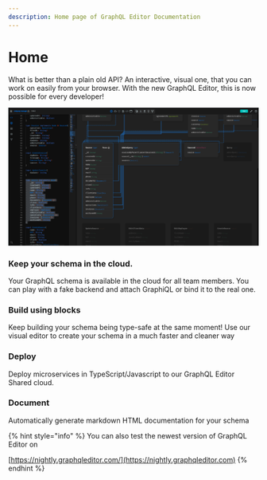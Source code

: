 ```yaml
---
description: Home page of GraphQL Editor Documentation
---
```


# Home

What is better than a plain old API? An interactive, visual one, that you can work on easily from your browser. With the new GraphQL Editor, this is now possible for every developer!

![Relation view of the editor](<.gitbook/assets/image (12) (1).png>)

### Keep your schema in the cloud.

Your GraphQL schema is available in the cloud for all team members. You can play with a fake backend and attach GraphiQL or bind it to the real one.

### Build using blocks

Keep building your schema being type-safe at the same moment! Use our visual editor to create your schema in a much faster and cleaner way

### Deploy&#x20;

Deploy microservices in TypeScript/Javascript to our GraphQL Editor Shared cloud.

### Document

Automatically generate markdown HTML documentation for your schema

{% hint style="info" %}
You can also test the newest version of GraphQL Editor on&#x20;

[https://nightly.graphqleditor.com/](https://nightly.graphqleditor.com)
{% endhint %}
